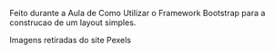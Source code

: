 Feito durante a Aula de Como Utilizar o Framework Bootstrap para a construcao de um layout simples.

Imagens retiradas do site Pexels
